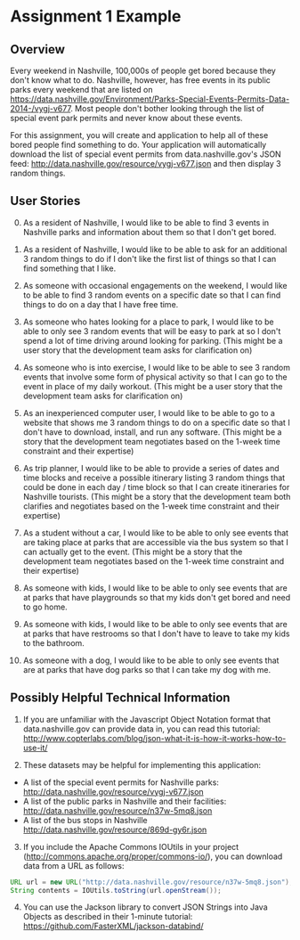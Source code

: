# Assignment 1 Example

## Overview

Every weekend in Nashville, 100,000s of people get bored because they don't know what to
do. Nashville, however, has free events in its public parks every weekend that are listed
on https://data.nashville.gov/Environment/Parks-Special-Events-Permits-Data-2014-/vygj-v677.
Most people don't bother looking through the list of special event park permits and never
know about these events.

For this assignment, you will create and application to help all of these bored people
find something to do. Your application will automatically download the list of special
event permits from data.nashville.gov's JSON feed: http://data.nashville.gov/resource/vygj-v677.json
and then display 3 random things. 

## User Stories

0. As a resident of Nashville, I would like to be able to find 3 events in Nashville
   parks and information about them so that I don't get bored.
   
1. As a resident of Nashville, I would like to be able to ask for an additional 3
   random things to do if I don't like the first list of things so that I can find
   something that I like.
   
2. As someone with occasional engagements on the weekend, I would like to be able to
   find 3 random events on a specific date so that I can find things to do on a day
   that I have free time.
   
3. As someone who hates looking for a place to park, I would like to be able to only
   see 3 random events that will be easy to park at so I don't spend a lot of time
   driving around looking for parking. (This might be a user story that the development
   team asks for clarification on)
   
4. As someone who is into exercise, I would like to be able to see 3 random events that 
   involve some form of physical activity so that I can go to the event in place of my
   daily workout. (This might be a user story that the development team asks for 
   clarification on)
   
5. As an inexperienced computer user, I would like to be able to go to a website that
   shows me 3 random things to do on a specific date so that I don't have to download,
   install, and run any software. (This might be a story that the development team 
   negotiates based on the 1-week time constraint and their expertise)
   
6. As trip planner, I would like to be able to provide a series of dates and time blocks and
   receive a possible itinerary listing 3 random things that could be done in each
   day / time block so that I can create itineraries for Nashville tourists. 
   (This might be a story that the development team both clarifies and 
   negotiates based on the 1-week time constraint and their expertise)
   
7. As a student without a car, I would like to be able to only see events that are taking
   place at parks that are accessible via the bus system so that I can actually get to
   the event. 
   (This might be a story that the development team negotiates based on the 1-week time 
   constraint and their expertise)
   
8. As someone with kids, I would like to be able to only see events that are at parks that
   have playgrounds so that my kids don't get bored and need to go home.
   
9. As someone with kids, I would like to be able to only see events that are at parks that
   have restrooms so that I don't have to leave to take my kids to the bathroom.
   
10. As someone with a dog, I would like to be able to only see events that are at parks that
   have dog parks so that I can take my dog with me.
   
## Possibly Helpful Technical Information

1. If you are unfamiliar with the Javascript Object Notation format that data.nashville.gov
   can provide data in, you can read this tutorial:
   http://www.copterlabs.com/blog/json-what-it-is-how-it-works-how-to-use-it/

2. These datasets may be helpful for implementing this application:
  - A list of the special event permits for Nashville parks: http://data.nashville.gov/resource/vygj-v677.json
  - A list of the public parks in Nashville and their facilities: http://data.nashville.gov/resource/n37w-5mq8.json
  - A list of the bus stops in Nashville http://data.nashville.gov/resource/869d-gy6r.json 
  
3. If you include the Apache Commons IOUtils in your project (http://commons.apache.org/proper/commons-io/), 
   you can download data from a URL as follows:
   
```java
URL url = new URL("http://data.nashville.gov/resource/n37w-5mq8.json");
String contents = IOUtils.toString(url.openStream());
```

4. You can use the Jackson library to convert JSON Strings into Java Objects as 
   described in their 1-minute tutorial: https://github.com/FasterXML/jackson-databind/
   



